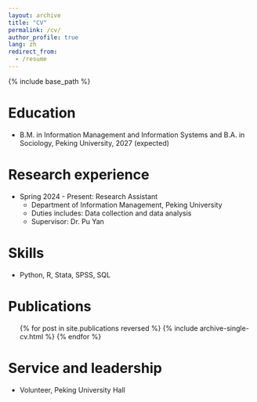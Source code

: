 ```yaml
---
layout: archive
title: "CV"
permalink: /cv/
author_profile: true
lang: zh
redirect_from:
  - /resume
---
```


{% include base_path %}

Education
======
* B.M. in Information Management and Information Systems and B.A. in Sociology, Peking University, 2027 (expected)

Research experience
======
* Spring 2024 - Present: Research Assistant
  * Department of Information Management, Peking University
  * Duties includes: Data collection and data analysis
  * Supervisor: Dr. Pu Yan
  
Skills
======
* Python, R, Stata, SPSS, SQL

Publications
======
  <ul>{% for post in site.publications reversed %}
    {% include archive-single-cv.html %}
  {% endfor %}</ul>
  
Service and leadership
======
* Volunteer, Peking University Hall
